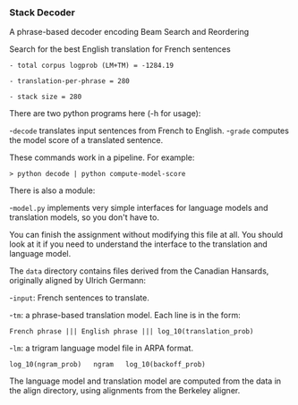 ### Stack Decoder

A phrase-based decoder encoding Beam Search and Reordering

Search for the best English translation for French sentences

    - total corpus logprob (LM+TM) = -1284.19
    
    - translation-per-phrase = 280
    
    - stack size = 280


There are two python programs here (-h for usage):

-`decode` translates input sentences from French to English.
-`grade` computes the model score of a translated sentence.

These commands work in a pipeline. For example:

    > python decode | python compute-model-score

There is also a module:

-`model.py` implements very simple interfaces for language models
 and translation models, so you don't have to. 

You can finish the assignment without modifying this file at all. 
You should look at it if you need to understand the interface
to the translation and language model.

The `data` directory contains files derived from the Canadian Hansards,
originally aligned by Ulrich Germann:

-`input`: French sentences to translate.

-`tm`: a phrase-based translation model. Each line is in the form:

    French phrase ||| English phrase ||| log_10(translation_prob)

-`lm`: a trigram language model file in ARPA format.

    log_10(ngram_prob)   ngram   log_10(backoff_prob)

The language model and translation model are computed from the data 
in the align directory, using alignments from the Berkeley aligner.

